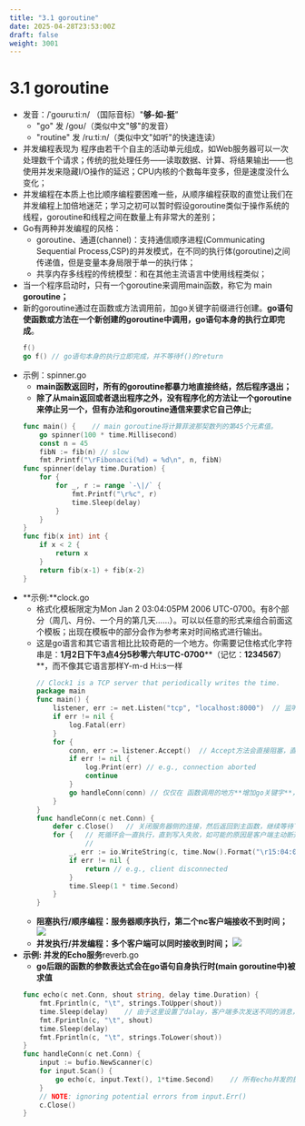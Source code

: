 ```yaml
---
title: "3.1 goroutine"
date: 2025-04-28T23:53:00Z
draft: false
weight: 3001
---
```


# 3.1 goroutine

- 发音：/ˈɡoʊruːtiːn/ （国际音标）"**够-如-挺**”
    - "go" 发 /ɡoʊ/（类似中文"够"的发音）
    - "routine" 发 /ruːtiːn/（类似中文"如听"的快速连读）
- 并发编程表现为 程序由若干个自主的活动单元组成，如Web服务器可以一次处理数千个请求；传统的批处理任务——读取数据、计算、将结果输出——也使用并发来隐藏I/O操作的延迟；CPU内核的个数每年变多，但是速度没什么变化；
- 并发编程在本质上也比顺序编程要困难一些，从顺序编程获取的直觉让我们在并发编程上加倍地迷茫；学习之初可以暂时假设goroutine类似于操作系统的线程，goroutine和线程之间在数量上有非常大的差别；
- Go有两种并发编程的风格：
    - goroutine、通道(channel)：支持通信顺序进程(Communicating Sequential Process,CSP)的并发模式，在不同的执行体(goroutine)之间传递值，但是变量本身局限于单一的执行体；
    - 共享内存多线程的传统模型：和在其他主流语言中使用线程类似；
- 当一个程序启动时，只有一个goroutine来调用main函数，称它为 main **goroutine；**
- 新的goroutine通过在函数或方法调用前，加go关键字前缀进行创建。**go语句使函数或方法在一个新创建的goroutine中调用，go语句本身的执行立即完成**。
    ```go
    f()
    go f() // go语句本身的执行立即完成，并不等待f()的return
    ```
- 示例：spinner.go
    -  **main函数返回时，所有的goroutine都暴力地直接终结，然后程序退出；**
    - **除了从main返回或者退出程序之外，没有程序化的方法让一个goroutine来停止另一个，但有办法和goroutine通信来要求它自己停止;**
    ```go
    func main() {    // main goroutine将计算菲波那契数列的第45个元素值。
        go spinner(100 * time.Millisecond)
        const n = 45
        fibN := fib(n) // slow
        fmt.Printf("\rFibonacci(%d) = %d\n", n, fibN) 
    func spinner(delay time.Duration) {
        for {
            for _, r := range `-\|/` {
                fmt.Printf("\r%c", r)
                time.Sleep(delay)
            }
        }
    }
    func fib(x int) int {
        if x < 2 {
            return x
        }
        return fib(x-1) + fib(x-2)
    }
    ```
- **示例:**clock.go
    - 格式化模板限定为Mon Jan 2 03:04:05PM 2006 UTC-0700。有8个部分（周几、月份、一个月的第几天……）。可以以任意的形式来组合前面这个模板；出现在模板中的部分会作为参考来对时间格式进行输出。
    - 这是go语言和其它语言相比比较奇葩的一个地方。你需要记住格式化字符串是：**1月2日下午3点4分5秒零六年UTC-0700****（记忆：**1234567**）**，而不像其它语言那样Y-m-d H:i:s一样
        ```go
        // Clock1 is a TCP server that periodically writes the time.
        package main
        func main() {
            listener, err := net.Listen("tcp", "localhost:8000")  // 监听8000端口
            if err != nil {
                log.Fatal(err)
            }
            for {
                conn, err := listener.Accept()  // Accept方法会直接阻塞，直到一个新的连接被创建，然后会返回一个net.Conn对象来表示这个连接
                if err != nil {
                    log.Print(err) // e.g., connection aborted
                    continue
                }
                go handleConn(conn) // 仅仅在 函数调用的地方**增加go关键字**，让每一次handleConn的调用都进入自己的一个独立的goroutine内执行
            }
        }
        func handleConn(c net.Conn) {
            defer c.Close()   // 关闭服务器侧的连接，然后返回到主函数，继续等待下一个连接请求
            for {   // 死循环会一直执行，直到写入失败，如可能的原因是客户端主动断开连接
        		    // 
                _, err := io.WriteString(c, time.Now().Format("\r15:04:05"))  // 由于net.Conn实现了io.Writer接口，我们可以直接向其写入内容。 \r (回车,Carriage Return，CR): 将光标回到当前行的行首(而不会换到下一行),之后的输出会把之前的输出覆盖
                if err != nil {
                    return // e.g., client disconnected
                }
                time.Sleep(1 * time.Second)
            }
        }
        ```
    - **阻塞执行/顺序编程：服务器顺序执行，第二个nc客户端接收不到时间；**
        ![](https://prod-files-secure.s3.us-west-2.amazonaws.com/3bd3cf7e-0f8f-40af-acf7-9f45a802bdba/15467f0b-76de-44dd-ae9a-238eb80604b3/image.png?X-Amz-Algorithm=AWS4-HMAC-SHA256&X-Amz-Content-Sha256=UNSIGNED-PAYLOAD&X-Amz-Credential=ASIAZI2LB4662KFCKZAR%2F20250719%2Fus-west-2%2Fs3%2Faws4_request&X-Amz-Date=20250719T005559Z&X-Amz-Expires=3600&X-Amz-Security-Token=IQoJb3JpZ2luX2VjEID%2F%2F%2F%2F%2F%2F%2F%2F%2F%2FwEaCXVzLXdlc3QtMiJHMEUCIECQ4Uz3xTB3Eq4pHae4AYjXw0QiwgRjnA2vOfp95PquAiEA%2BM0UkwhXAPf93tekMSMNZqdoK2SP7l1OYyMmhzJR5kYqiAQImf%2F%2F%2F%2F%2F%2F%2F%2F%2F%2FARAAGgw2Mzc0MjMxODM4MDUiDNbH1LRiQBh9PzrDrSrcA5d2xdFIj8IM8lbfWS3gbZCMhJXLkcBGrJcVyOx3itimdslw7bsOA%2BlXufI%2BrJSdcSxJnEnHUFASNPpXARxbpr9a1OEqJgHErccNCl1U6hIBlij%2BpOlz119rx2h55tnQ56evN7VDVwXDH92qREpSTMB8c2V5KliYKNiNvUuSMk787CxY1qYauVZFFEvlAoR1hjdbKg3EMnjzD37BMp7snBZugp9oosG3FwlyB0KM8rdA7tBKeXZM7KjJ%2BrtzJ7KHBMpsQFKMZala4ICG19iGw9pWXUzz9Qwghc2yj4pWnD9huquMHbIQ9QejxF88TgNMj9h7vZE2k5gF%2FNz%2F8VvwxoYC9rLUdTk4JcNJMNQAQP3j7DwfJz%2BDMTRPXg1veBtRWH8wUckF2JmGgoE0ins6UsE8TcCgex0Nt447bjs0a7IaxXYRinffsIqeIEhmAvmjwYQbO%2FyUL6YJbP3QgaO23IiNeJ1rYIyEgR5h%2B0KHbj73h1tEqpKv4wrWHxtUUvlCddpKS%2FxXJku3ffYP9n%2FSp8uadce88x17RxuVRiP91VKvgJEy1QnSDSFrhVVrjCEZYdQ8K9cXNFQ2q27Tl8qKxxB41YmEZWzlvbjfXLQqOf1iLGzMFCl%2BAH5pq1I1MIq668MGOqUBRdNhHO7j78P0UToI6C7j2XLd%2BD5NQyCtH2y8WH%2FQ6m56yBz4n8Et5RWHKwATBA%2FLqO5rwrLLnD2fg3elpCiGmr7wdCSZ7AkcImhl7CJATshafcHWpQ0Q7yzRIoOzkK0Tfu7TTDHxULbavkngAgqwufr0lyYbfu0aKtzsmPAHWKHHoNyk08QJ6kmo1Qp95cC2wbB2geSLCI%2B6Nl%2BZGP8vzf68gsBx&X-Amz-Signature=30d31754f20a40a854ece62157935a81c755c6e34c069e070c6cf5ce767f57b1&X-Amz-SignedHeaders=host&x-amz-checksum-mode=ENABLED&x-id=GetObject)
    - **并发执行/并发编程：多个客户端可以同时接收到时间；**
        ![](https://prod-files-secure.s3.us-west-2.amazonaws.com/3bd3cf7e-0f8f-40af-acf7-9f45a802bdba/bb3fab5e-7a8b-4cd6-a3a1-1c765bf02310/image.png?X-Amz-Algorithm=AWS4-HMAC-SHA256&X-Amz-Content-Sha256=UNSIGNED-PAYLOAD&X-Amz-Credential=ASIAZI2LB4667SH3XXPW%2F20250719%2Fus-west-2%2Fs3%2Faws4_request&X-Amz-Date=20250719T005559Z&X-Amz-Expires=3600&X-Amz-Security-Token=IQoJb3JpZ2luX2VjEID%2F%2F%2F%2F%2F%2F%2F%2F%2F%2FwEaCXVzLXdlc3QtMiJHMEUCIHbiyQeRuw1RWJCk%2FGxRO3Lu5v7feNcODB%2Bbqy7beQ6LAiEArf9Mr%2FFEv3ZWLk%2BnYQkv6IXQvzCgQTbARCCHkLGlOzcqiAQImf%2F%2F%2F%2F%2F%2F%2F%2F%2F%2FARAAGgw2Mzc0MjMxODM4MDUiDKRZwL4aK3PMAFxTbSrcA3IUyr5B9gC%2FeiQNoRe9Y5CqY4hV9cwBfibxc0nIkq%2F8qsUJztB01Vw0NpvZo%2FbPiBNU7NFVcebqb1wAh1iqpgvvaezOAvEN7ux5wh09DsPNF6VR8yPLgUu0VVD2ULTRAg%2BbFmfYpNF%2Fw6FQGz4%2F9OinVyFtWoKF4t16eNfwhPQx3aqfss2yXuznAM1f05z0e5IWwZ7sMV5IHeNUklQQBC8ZhWK3eq7WveCQ5xkNhx3%2B5WKCOTNcS%2Fs6WGRCo%2BQ3czeUt0kathnP8zJwfFVpvbHPUrnMvgfbQLJE9r6HO%2FuE7ieL%2B0YT8NjyiE%2FpzT6ldNidX94hWn%2BdLWyZolaJ9kt7lYIhksE%2B2cJ3qF%2BWOIlce6RE9y%2BihWyQiNmmTdFoI6mlPYkLUQTNIY5FjH7Ab2LkHlEQJ6AJbz0oLK6FsSyODuN%2Bw6chMVEJveP3b4bSx83yEqX7YZYNmsAMNW5GOJQZr5cEeTnib8PWRLa0Yty3ATgbRC5CSW%2Br90Juw2LYzcH5tCYlzkTjo4YnF9ndBKJEedjh%2Fwr9swvYtdJF6vKSGoBqYlWZJJi9H%2Fhh8NT%2FeL8AlSL1mDxo6YHHhjY8R8ThpIfVJSl9%2FteM8%2BnvJemlJnclIPFiZ4rJy3hqMLe668MGOqUBotjCFI20WKCRN36hSOSxSUp7IsJXn1dD%2BrEVcGQ%2FKZPhsIShjVBM6uH8tCBdgyRvMAza7R2vuQ3pL5m%2BAn4Ug5eRemE5adkRdko5fwuKJfmcGuTcp845KScylQl0WKXUerNvbrMUqD5d1JARGPaI64QZNjz58qyqQTHn78X12bA3XY9rW4ICRow1nKDiysoHaERQTYqGD8tjFHiCc5UHINgZpqtE&X-Amz-Signature=13549389c58ee6f8104f62d976b5c61c387438e2b1785f0b8baff6158f0429ef&X-Amz-SignedHeaders=host&x-amz-checksum-mode=ENABLED&x-id=GetObject)
- **示例: 并发的Echo服务**reverb.go
    - **go后跟的函数的参数表达式会在go语句自身执行时(main goroutine中)被求值**
    ```go
    func echo(c net.Conn, shout string, delay time.Duration) {
        fmt.Fprintln(c, "\t", strings.ToUpper(shout))
        time.Sleep(delay)    // 由于这里设置了dalay，客户端多次发送不同的消息，所有echo的回显会顺序的执行，程序非常慢
        fmt.Fprintln(c, "\t", shout)
        time.Sleep(delay)
        fmt.Fprintln(c, "\t", strings.ToLower(shout))
    }
    func handleConn(c net.Conn) {
        input := bufio.NewScanner(c)
        for input.Scan() {
            go echo(c, input.Text(), 1*time.Second)    // 所有echo并发的执行，程序非常快
        }
        // NOTE: ignoring potential errors from input.Err()
        c.Close()
    }
    ```


